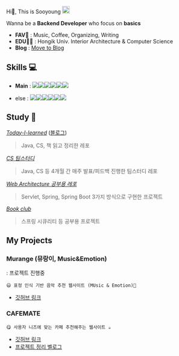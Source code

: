 Hi👋, This is Sooyoung <img src="https://user-images.githubusercontent.com/77563814/191663534-c6160c98-721c-4b1f-97a2-52950e03f5f1.png" alt="https://user-images.githubusercontent.com/77563814/191663534-c6160c98-721c-4b1f-97a2-52950e03f5f1.png" width="20px" />

Wanna be a **Backend Developer** who focus on **basics** 


- **FAV**💜 : Music, Coffee, Organizing, Writing
- **EDU**👩‍🎓 : Hongik Univ. Interior Architecture & Computer Science
- **Blog** : [Move to Blog](https://sy0.gitbook.io/sooyoungh/)


## **Skills** 💻 
  - **Main** : <img src="https://img.shields.io/badge/JAVA-007396?&logo=java&style=flat-square&logoColor=white"><img src="https://img.shields.io/badge/Spring-6DB33F?&style=flat-square&logo=Spring&logoColor=white"><img src="https://img.shields.io/badge/JUnit5-25A162?style=flat-square&logo=JUnit5&logoColor=white"><img src="https://img.shields.io/badge/MySQL-4479A1?style=flat-square&logo=MySQL&logoColor=white"><img src="https://img.shields.io/badge/github-181717?style=flat-square&logo=github&logoColor=white"><img src="https://img.shields.io/badge/Amazon AWS-232F3E?style=flat-square&logo=Amazon%20AWS&logoColor=white">

  - else : <img src="https://img.shields.io/badge/-3776AB?style=flat-square&logo=Python&logoColor=white"><img src="https://img.shields.io/badge/-F7DF1E?style=flat-square&logo=JavaScript&logoColor=black"><img src="https://img.shields.io/badge/-E34F26?style=flat-square&logo=HTML5&logoColor=white"><img src="https://img.shields.io/badge/-1572B6?style=flat-square&logo=CSS3&logoColor=white"><img src="https://img.shields.io/badge/-31A8FF?style=flat-square&logo=Adobe Photoshop&logoColor=white"><img src="https://img.shields.io/badge/-FF9A00?style=flat-square&logo=Adobe Illustrator&logoColor=white">
  
## Study 📝

*[Today-I-learned](https://github.com/sooyoungh/Today-I-learned)* ([블로그](https://sy0.gitbook.io/sooyoungh/))

> Java, CS, 책 읽고 정리한 레포 

*[CS 팀스터디](https://github.com/Cs-Java-Interview/Tech-Interview)*

> Java, CS 등 4개월 간 매주 발표/피드백 진행한 팀스터디 레포

*[Web Architecture 공부용 레포](https://github.com/sooyoungh/blog)*

> Servlet, Spring, Spring Boot 3가지 방식으로 구현한 프로젝트

*[Book club](https://github.com/f-lab-edu/book-club)*

> 스프링 시큐리티 등 공부용 프로젝트




## My Projects


### Murange (뮤랑이, Music&Emotion) 
: 프로젝트 진행중

    😃 표정 인식 기반 음악 추천 웹사이트 (MUsic & Emotion)🎵
    
- [깃허브 링크](https://github.com/2022-project/MU_rang_E)


### **CAFEMATE**

    😋 사용자 니즈에 맞는 카페 추천해주는 웹사이트 ☕
    
- [깃허브 링크](https://github.com/sungeun101/cafemate)
- [프로젝트 정리 벨로그](https://velog.io/@sooyoungh/CAFEMATE-%EC%B9%B4%ED%8E%98-%ED%95%84%ED%84%B0%EA%B2%80%EC%83%89-%EC%9B%B9%EC%82%AC%EC%9D%B4%ED%8A%B8)

<!-- - **Study** : [JPA](https://velog.io/@sooyoungh/series/JPA%EB%A5%BC-%EB%B0%B0%EC%9B%8C%EB%B3%B4%EC%9E%90)   [Network](https://velog.io/@sooyoungh/series/HTTP-%EA%B3%B5%EB%B6%80%ED%95%98%EC%9E%90) DB  [OS](https://velog.io/@sooyoungh/series/%EC%9A%B4%EC%98%81%EC%B2%B4%EC%A0%9C)

<!--
**sooyoungh/sooyoungh** is a ✨ _special_ ✨ repository because its `README.md` (this file) appears on your GitHub profile.

![Docker](https://img.shields.io/badge/docker-%230db7ed.svg?style=flat-square&logo=docker&logoColor=white)

딥러닝 기반 사용자의 실시간 표정 분석 후 기분에 맞는 음악 추천해주는 웹사이트 
- [깃허브 링크 ver2 (리팩토링, TDD 등 개선) ](https://github.com/sooyoungh/cafemate_ver2)


- [프로젝트 이슈 정리 벨로그](https://velog.io/@sooyoungh/series/%ED%94%84%EB%A1%9C%EC%A0%9D%ED%8A%B8%EC%B9%B4%ED%8E%98%EB%A9%94%EC%9D%B4%ED%8A%B8)


- [프로젝트 이슈 정리 벨로그](https://velog.io/@sooyoungh/series/Project-%EB%AE%A4%EB%9E%91%EC%9D%B4Mu-rang-E)

Here are some ideas to get you started:
<img src="https://img.shields.io/badge/JavaScript-F7DF1E?style=flat-square&logo=JavaScript&logoColor=white"/></a>
- 🔭 I’m currently working on ...
- 🌱 I’m currently learning ...
- 👯 I’m looking to collaborate on ...
- 🤔 I’m looking for help with ...
- 💬 Ask me about ...
- 📫 How to reach me: ...
- 😄 Pronouns: ...
- ⚡ Fun fact: ...
-->
